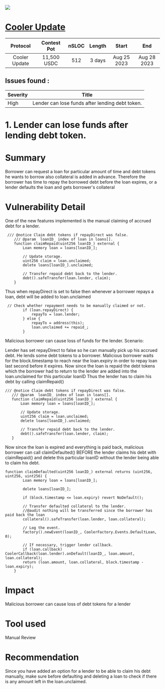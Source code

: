 ![](https://audits.sherlock.xyz/_next/image?url=https%3A%2F%2Fsherlock-files.ams3.digitaloceanspaces.com%2Fcontests%2Fcooler.jpg&w=96&q=75)

# [Cooler Update](https://audits.sherlock.xyz/contests/107)

| Protocol | Contest Pot | nSLOC | Length | Start | End |
|:--:|:--:|:--:|:--:|:--:|:--:|
| Cooler Update | 11,500 USDC | 512 | 3 days | Aug 25 2023 | Aug 28 2023 |

## Issues found :

| Severity | Title |
|:--|:--:|
| High | Lender can lose funds after lending debt token. |

# 1. Lender can lose funds after lending debt token.
# Summary
Borrower can request a loan for particular amount of time and debt tokens he wants to borrow also collateral is added in advance. Therefore the borrower has time to repay the borrowed debt before the loan expires, or a lender defaults the loan and gets borrower's collateral

# Vulnerability Detail
One of the new features implemented is the manual claiming of accrued debt for a lender.

```
 /// @notice Claim debt tokens if repayDirect was false.
    /// @param  loanID_ index of loan in loans[].
    function claimRepaid(uint256 loanID_) external {
        Loan memory loan = loans[loanID_];

        // Update storage.
        uint256 claim = loan.unclaimed;
        delete loans[loanID_].unclaimed;

        // Transfer repaid debt back to the lender.
        debt().safeTransfer(loan.lender, claim);
    }
```

Thus when repayDirect is set to false then whenever a borrower repays a loan, debt will be added to loan.unclaimed

```
 // Check whether repayment needs to be manually claimed or not.
        if (loan.repayDirect) {
            repayTo = loan.lender;
        } else {
            repayTo = address(this);
            loan.unclaimed += repaid_;
        }
```

Malicious borrower can cause loss of funds for the lender. Scenario:

Lender has set repayDirect to false so he can manually pick up his accrued debt.
He lends some debt tokens to a borrower.
Malicious borrower waits for the block.timestamp to reach near the loan.expiry in order to repay loan last second before it expires.
Now since the loan is repaid the debt tokens which the borrower had to return to the lender are added into the loan.unclaimed for this particular loanID
Thus the lender has to claim his debt by calling claimRepaid()

```
/// @notice Claim debt tokens if repayDirect was false.
   /// @param  loanID_ index of loan in loans[].
   function claimRepaid(uint256 loanID_) external {
       Loan memory loan = loans[loanID_];

       // Update storage.
       uint256 claim = loan.unclaimed;
       delete loans[loanID_].unclaimed;

       // Transfer repaid debt back to the lender.
       debt().safeTransfer(loan.lender, claim);
   }
```

Now since the loan is expired and everything is paid back, malicious borrower can call claimDefaulted() BEFORE the lender claims his debt with claimRepaid() and delete this particular loanID without the lender being able to claim his debt.


```
function claimDefaulted(uint256 loanID_) external returns (uint256, uint256, uint256) {
        Loan memory loan = loans[loanID_];
        
        delete loans[loanID_];

        if (block.timestamp <= loan.expiry) revert NoDefault();

        // Transfer defaulted collateral to the lender. 
        //@audit nothing will be transferred since the borrower has paid back the loan                                                                                    
        collateral().safeTransfer(loan.lender, loan.collateral);

        // Log the event.
        factory().newEvent(loanID_, CoolerFactory.Events.DefaultLoan, 0);

        // If necessary, trigger lender callback.
        if (loan.callback) CoolerCallback(loan.lender).onDefault(loanID_, loan.amount, loan.collateral);
        return (loan.amount, loan.collateral, block.timestamp - loan.expiry);
    }
```

# Impact
Malicious borrower can cause loss of debt tokens for a lender

# Tool used
Manual Review

# Recommendation
Since you have added an option for a lender to be able to claim his debt manually, make sure before defaulting and deleting a loan to check if there is any amount left in the loan.unclaimed.
